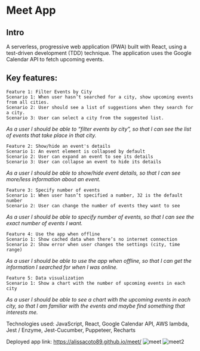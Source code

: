 # Meet App
## Intro
A serverless, progressive web application (PWA) built with React, using a test-driven development (TDD) technique. The application uses the Google Calendar API to fetch upcoming events.
## Key features:
```
Feature 1: Filter Events by City
Scenario 1: When user hasn’t searched for a city, show upcoming events from all cities.
Scenario 2: User should see a list of suggestions when they search for a city.
Scenario 3: User can select a city from the suggested list.
```
   
 *As a user I should be able to “filter events by city”, so that I can see the list of events that take place in that city.*
 
 ```
Feature 2: Show/hide an event's details
Scenario 1: An event element is collapsed by default
Scenario 2: User can expand an event to see its details
Scenario 3: User can collapse an event to hide its details
```
*As a user I should be able to show/hide event details, so that I can see more/less information about an event.*

```
Feature 3: Specify number of events
Scenario 1: When user hasn’t specified a number, 32 is the default number
Scenario 2: User can change the number of events they want to see
```
*As a user I should be able to specify number of events, so that I can see the exact number of events I want.*

```
Feature 4: Use the app when offline
Scenario 1: Show cached data when there’s no internet connection
Scenario 2: Show error when user changes the settings (city, time range)
```
*As a user I should be able to use the app when offline, so that I can get the information I 	searched for when I was online.*

```
Feature 5: Data visualization
Scenario 1: Show a chart with the number of upcoming events in each city
```
*As a user I should be able to see a chart with the upcoming events in each city, so that I am 	familiar with the events and maybe find something that interests me.*

Technologies used: JavaScript, React, Google Calendar API, AWS lambda, Jest / Enzyme, Jest-Cucumber, Puppeteer, Recharts

Deployed app link: https://alissacoto89.github.io/meet/
![meet](https://user-images.githubusercontent.com/109038162/208187942-8424dafd-0b6e-4cee-a345-211d52e5a818.png)
![meet2](https://user-images.githubusercontent.com/109038162/208201008-c5f76b42-cb24-4363-a601-cddbf6fec2db.png)
